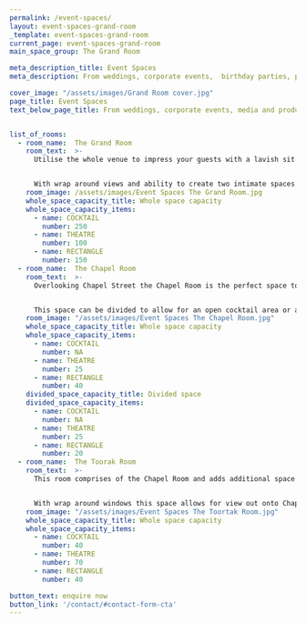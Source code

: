 ```yaml
---
permalink: /event-spaces/
layout: event-spaces-grand-room
_template: event-spaces-grand-room
current_page: event-spaces-grand-room
main_space_group: The Grand Room

meta_description_title: Event Spaces
meta_description: From weddings, corporate events,  birthday parties, private dinners and anything in between, ourimaginative and versatile spaces can be transformed for any occasion.

cover_image: "/assets/images/Grand Room cover.jpg"
page_title: Event Spaces
text_below_page_title: From weddings, corporate events, media and product launches, birthday parties, private dinners and anything in between, our imaginative and versatile spaces can be transformed to offer a spectacular setting for any occasion. Vast floor to ceiling windows are a magnet for natural light and invite uninterrupted views of the world outside to dazzle your guests. Choose from four incredible spaces to enjoy, independently or connected, for one seamless event. Our creative team will work with you to plan and execute an event as unique and memorable as you.


list_of_rooms:
  - room_name:  The Grand Room
    room_text:  >-
      Utilise the whole venue to impress your guests with a lavish sit down dinner or a memorable cocktail party.


      With wrap around views and ability to create two intimate spaces within the venue, the possibilities for your event are endless.
    room_image: /assets/images/Event Spaces The Grand Room.jpg
    whole_space_capacity_title: Whole space capacity
    whole_space_capacity_items: 
      - name: COCKTAIL
        number: 250
      - name: THEATRE
        number: 100
      - name: RECTANGLE
        number: 150
  - room_name:  The Chapel Room
    room_text:  >-
      Overlooking Chapel Street the Chapel Room is the perfect space to add in natural light to your event! 


      This space can be divided to allow for an open cocktail area or a private exclusive sit down meal.
    room_image: "/assets/images/Event Spaces The Chapel Room.jpg"
    whole_space_capacity_title: Whole space capacity
    whole_space_capacity_items: 
      - name: COCKTAIL
        number: NA
      - name: THEATRE
        number: 25
      - name: RECTANGLE
        number: 40
    divided_space_capacity_title: Divided space
    divided_space_capacity_items:
      - name: COCKTAIL
        number: NA
      - name: THEATRE
        number: 25
      - name: RECTANGLE
        number: 20
  - room_name:  The Toorak Room
    room_text:  >-
      This room comprises of the Chapel Room and adds additional space perfect for your next cocktail party!


      With wrap around windows this space allows for view out onto Chapel Street and Toorak Road. The room is divided with the use of velvet curtains creating an intimate luxe feel to the space.
    room_image: "/assets/images/Event Spaces The Toortak Room.jpg"
    whole_space_capacity_title: Whole space capacity
    whole_space_capacity_items: 
      - name: COCKTAIL
        number: 40
      - name: THEATRE
        number: 70
      - name: RECTANGLE
        number: 40

button_text: enquire now
button_link: '/contact/#contact-form-cta'
---
```



